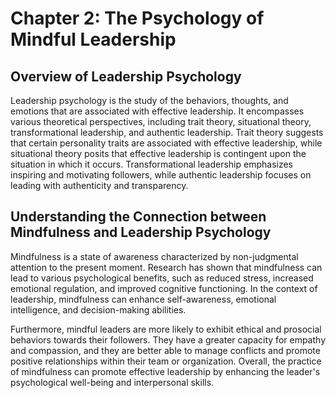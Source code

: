 Chapter 2: The Psychology of Mindful Leadership
===============================================

Overview of Leadership Psychology
---------------------------------

Leadership psychology is the study of the behaviors, thoughts, and emotions that are associated with effective leadership. It encompasses various theoretical perspectives, including trait theory, situational theory, transformational leadership, and authentic leadership. Trait theory suggests that certain personality traits are associated with effective leadership, while situational theory posits that effective leadership is contingent upon the situation in which it occurs. Transformational leadership emphasizes inspiring and motivating followers, while authentic leadership focuses on leading with authenticity and transparency.

Understanding the Connection between Mindfulness and Leadership Psychology
--------------------------------------------------------------------------

Mindfulness is a state of awareness characterized by non-judgmental attention to the present moment. Research has shown that mindfulness can lead to various psychological benefits, such as reduced stress, increased emotional regulation, and improved cognitive functioning. In the context of leadership, mindfulness can enhance self-awareness, emotional intelligence, and decision-making abilities.

Furthermore, mindful leaders are more likely to exhibit ethical and prosocial behaviors towards their followers. They have a greater capacity for empathy and compassion, and they are better able to manage conflicts and promote positive relationships within their team or organization. Overall, the practice of mindfulness can promote effective leadership by enhancing the leader's psychological well-being and interpersonal skills.
